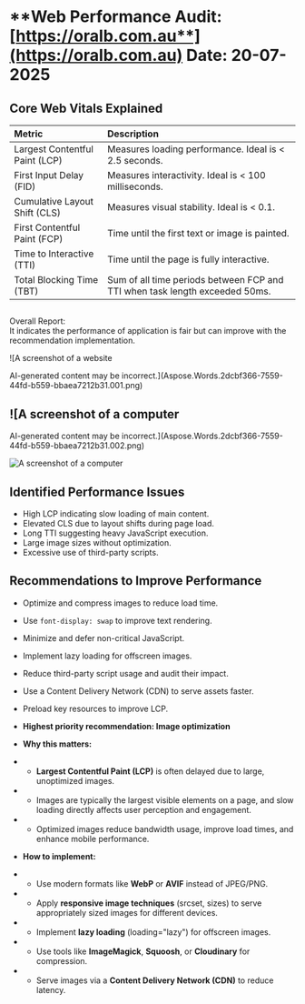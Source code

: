 ﻿# **Web Performance Audit: [**https://oralb.com.au**](https://oralb.com.au)  Date: 20-07-2025**
## **Core Web Vitals Explained**

|Metric|Description|
| :- | :- |
|Largest Contentful Paint (LCP)|Measures loading performance. Ideal is < 2.5 seconds.|
|First Input Delay (FID)|Measures interactivity. Ideal is < 100 milliseconds.|
|Cumulative Layout Shift (CLS)|Measures visual stability. Ideal is < 0.1.|
|First Contentful Paint (FCP)|Time until the first text or image is painted.|
|Time to Interactive (TTI)|Time until the page is fully interactive.|
|Total Blocking Time (TBT)|Sum of all time periods between FCP and TTI when task length exceeded 50ms.|
##
Overall Report:\
It indicates the performance of application is fair but can improve with the recommendation implementation.

![A screenshot of a website

AI-generated content may be incorrect.](Aspose.Words.2dcbf366-7559-44fd-b559-bbaea7212b31.001.png)

## ![A screenshot of a computer

AI-generated content may be incorrect.](Aspose.Words.2dcbf366-7559-44fd-b559-bbaea7212b31.002.png)

![A screenshot of a computer](Aspose.Words.2dcbf366-7559-44fd-b559-bbaea7212b31.003.png)

## **Identified Performance Issues**
- High LCP indicating slow loading of main content.
- Elevated CLS due to layout shifts during page load.
- Long TTI suggesting heavy JavaScript execution.
- Large image sizes without optimization.
- Excessive use of third-party scripts.
## **Recommendations to Improve Performance**
- Optimize and compress images to reduce load time.
- Use `font-display: swap` to improve text rendering.
- Minimize and defer non-critical JavaScript.
- Implement lazy loading for offscreen images.
- Reduce third-party script usage and audit their impact.
- Use a Content Delivery Network (CDN) to serve assets faster.
- Preload key resources to improve LCP.

- **Highest priority recommendation:  Image optimization**

- **Why this matters:**
- - **Largest Contentful Paint (LCP)** is often delayed due to large, unoptimized images.
- - Images are typically the largest visible elements on a page, and slow loading directly affects user perception and engagement.
- - Optimized images reduce bandwidth usage, improve load times, and enhance mobile performance.

- **How to implement:**
- - Use modern formats like **WebP** or **AVIF** instead of JPEG/PNG.
- - Apply **responsive image techniques** (srcset, sizes) to serve appropriately sized images for different devices.
- - Implement **lazy loading** (loading="lazy") for offscreen images.
- - Use tools like **ImageMagick**, **Squoosh**, or **Cloudinary** for compression.
- - Serve images via a **Content Delivery Network (CDN)** to reduce latency.


